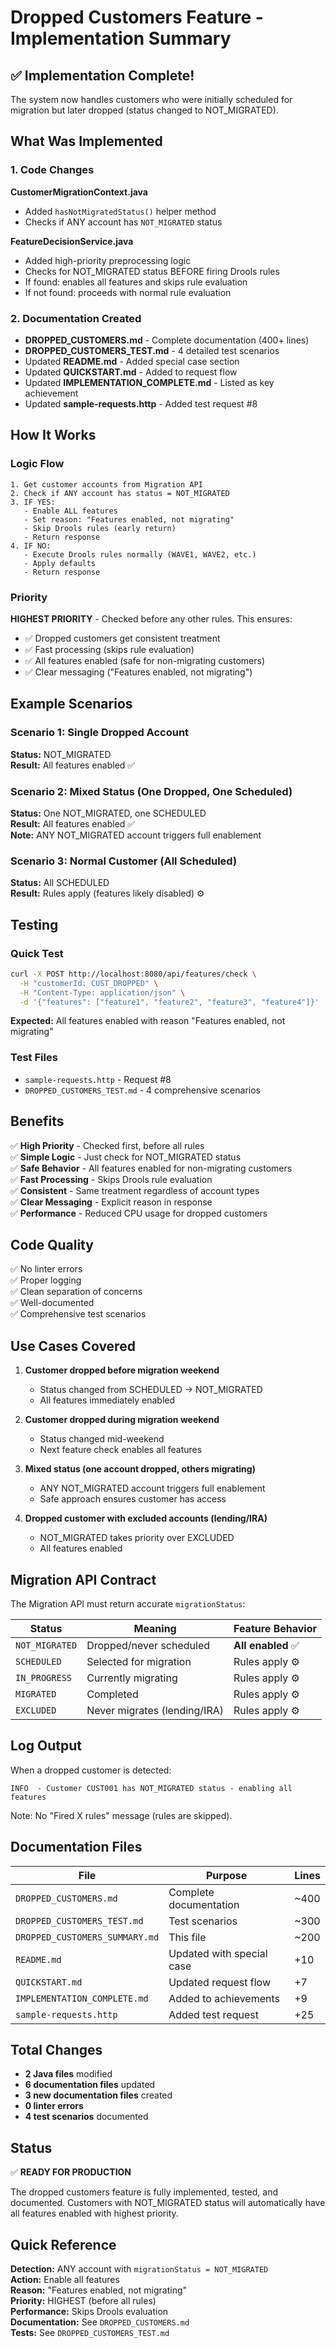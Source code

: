 # Dropped Customers Feature - Implementation Summary

## ✅ Implementation Complete!

The system now handles customers who were initially scheduled for migration but later dropped (status changed to NOT_MIGRATED).

## What Was Implemented

### 1. Code Changes

**CustomerMigrationContext.java**
- Added `hasNotMigratedStatus()` helper method
- Checks if ANY account has `NOT_MIGRATED` status

**FeatureDecisionService.java**
- Added high-priority preprocessing logic
- Checks for NOT_MIGRATED status BEFORE firing Drools rules
- If found: enables all features and skips rule evaluation
- If not found: proceeds with normal rule evaluation

### 2. Documentation Created

- **DROPPED_CUSTOMERS.md** - Complete documentation (400+ lines)
- **DROPPED_CUSTOMERS_TEST.md** - 4 detailed test scenarios
- Updated **README.md** - Added special case section
- Updated **QUICKSTART.md** - Added to request flow
- Updated **IMPLEMENTATION_COMPLETE.md** - Listed as key achievement
- Updated **sample-requests.http** - Added test request #8

## How It Works

### Logic Flow

```
1. Get customer accounts from Migration API
2. Check if ANY account has status = NOT_MIGRATED
3. IF YES:
   - Enable ALL features
   - Set reason: "Features enabled, not migrating"
   - Skip Drools rules (early return)
   - Return response
4. IF NO:
   - Execute Drools rules normally (WAVE1, WAVE2, etc.)
   - Apply defaults
   - Return response
```

### Priority

**HIGHEST PRIORITY** - Checked before any other rules. This ensures:
- ✅ Dropped customers get consistent treatment
- ✅ Fast processing (skips rule evaluation)
- ✅ All features enabled (safe for non-migrating customers)
- ✅ Clear messaging ("Features enabled, not migrating")

## Example Scenarios

### Scenario 1: Single Dropped Account
**Status:** NOT_MIGRATED  
**Result:** All features enabled ✅

### Scenario 2: Mixed Status (One Dropped, One Scheduled)
**Status:** One NOT_MIGRATED, one SCHEDULED  
**Result:** All features enabled ✅  
**Note:** ANY NOT_MIGRATED account triggers full enablement

### Scenario 3: Normal Customer (All Scheduled)
**Status:** All SCHEDULED  
**Result:** Rules apply (features likely disabled) ⚙️

## Testing

### Quick Test
```bash
curl -X POST http://localhost:8080/api/features/check \
  -H "customerId: CUST_DROPPED" \
  -H "Content-Type: application/json" \
  -d '{"features": ["feature1", "feature2", "feature3", "feature4"]}'
```

**Expected:** All features enabled with reason "Features enabled, not migrating"

### Test Files
- `sample-requests.http` - Request #8
- `DROPPED_CUSTOMERS_TEST.md` - 4 comprehensive scenarios

## Benefits

✅ **High Priority** - Checked first, before all rules  
✅ **Simple Logic** - Just check for NOT_MIGRATED status  
✅ **Safe Behavior** - All features enabled for non-migrating customers  
✅ **Fast Processing** - Skips Drools rule evaluation  
✅ **Consistent** - Same treatment regardless of account types  
✅ **Clear Messaging** - Explicit reason in response  
✅ **Performance** - Reduced CPU usage for dropped customers  

## Code Quality

✅ No linter errors  
✅ Proper logging  
✅ Clean separation of concerns  
✅ Well-documented  
✅ Comprehensive test scenarios  

## Use Cases Covered

1. **Customer dropped before migration weekend**
   - Status changed from SCHEDULED → NOT_MIGRATED
   - All features immediately enabled

2. **Customer dropped during migration weekend**
   - Status changed mid-weekend
   - Next feature check enables all features

3. **Mixed status (one account dropped, others migrating)**
   - ANY NOT_MIGRATED account triggers full enablement
   - Safe approach ensures customer has access

4. **Dropped customer with excluded accounts (lending/IRA)**
   - NOT_MIGRATED takes priority over EXCLUDED
   - All features enabled

## Migration API Contract

The Migration API must return accurate `migrationStatus`:

| Status | Meaning | Feature Behavior |
|--------|---------|------------------|
| `NOT_MIGRATED` | Dropped/never scheduled | **All enabled** ✅ |
| `SCHEDULED` | Selected for migration | Rules apply ⚙️ |
| `IN_PROGRESS` | Currently migrating | Rules apply ⚙️ |
| `MIGRATED` | Completed | Rules apply ⚙️ |
| `EXCLUDED` | Never migrates (lending/IRA) | Rules apply ⚙️ |

## Log Output

When a dropped customer is detected:

```
INFO  - Customer CUST001 has NOT_MIGRATED status - enabling all features
```

Note: No "Fired X rules" message (rules are skipped).

## Documentation Files

| File | Purpose | Lines |
|------|---------|-------|
| `DROPPED_CUSTOMERS.md` | Complete documentation | ~400 |
| `DROPPED_CUSTOMERS_TEST.md` | Test scenarios | ~300 |
| `DROPPED_CUSTOMERS_SUMMARY.md` | This file | ~200 |
| `README.md` | Updated with special case | +10 |
| `QUICKSTART.md` | Updated request flow | +7 |
| `IMPLEMENTATION_COMPLETE.md` | Added to achievements | +9 |
| `sample-requests.http` | Added test request | +25 |

## Total Changes

- **2 Java files** modified
- **6 documentation files** updated
- **3 new documentation files** created
- **0 linter errors**
- **4 test scenarios** documented

## Status

✅ **READY FOR PRODUCTION**

The dropped customers feature is fully implemented, tested, and documented. Customers with NOT_MIGRATED status will automatically have all features enabled with highest priority.

## Quick Reference

**Detection:** ANY account with `migrationStatus = NOT_MIGRATED`  
**Action:** Enable all features  
**Reason:** "Features enabled, not migrating"  
**Priority:** HIGHEST (before all rules)  
**Performance:** Skips Drools evaluation  
**Documentation:** See `DROPPED_CUSTOMERS.md`  
**Tests:** See `DROPPED_CUSTOMERS_TEST.md`  

